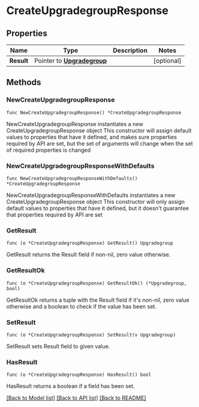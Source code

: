 # CreateUpgradegroupResponse

## Properties

Name | Type | Description | Notes
------------ | ------------- | ------------- | -------------
**Result** | Pointer to [**Upgradegroup**](Upgradegroup.md) |  | [optional] 

## Methods

### NewCreateUpgradegroupResponse

`func NewCreateUpgradegroupResponse() *CreateUpgradegroupResponse`

NewCreateUpgradegroupResponse instantiates a new CreateUpgradegroupResponse object
This constructor will assign default values to properties that have it defined,
and makes sure properties required by API are set, but the set of arguments
will change when the set of required properties is changed

### NewCreateUpgradegroupResponseWithDefaults

`func NewCreateUpgradegroupResponseWithDefaults() *CreateUpgradegroupResponse`

NewCreateUpgradegroupResponseWithDefaults instantiates a new CreateUpgradegroupResponse object
This constructor will only assign default values to properties that have it defined,
but it doesn't guarantee that properties required by API are set

### GetResult

`func (o *CreateUpgradegroupResponse) GetResult() Upgradegroup`

GetResult returns the Result field if non-nil, zero value otherwise.

### GetResultOk

`func (o *CreateUpgradegroupResponse) GetResultOk() (*Upgradegroup, bool)`

GetResultOk returns a tuple with the Result field if it's non-nil, zero value otherwise
and a boolean to check if the value has been set.

### SetResult

`func (o *CreateUpgradegroupResponse) SetResult(v Upgradegroup)`

SetResult sets Result field to given value.

### HasResult

`func (o *CreateUpgradegroupResponse) HasResult() bool`

HasResult returns a boolean if a field has been set.


[[Back to Model list]](../README.md#documentation-for-models) [[Back to API list]](../README.md#documentation-for-api-endpoints) [[Back to README]](../README.md)


